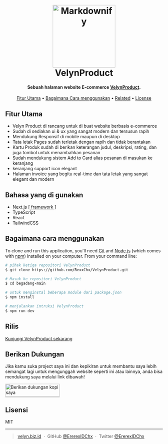 
<h1 align="center">
  <br>
  <a href="https://velyn-product.vercel.app"><img src="https://files.catbox.moe/g3wkwh.jpg" alt="Markdownify" width="200"></a>
  <br>
   VelynProduct
  <br>
</h1>

<h4 align="center">Sebuah halaman website E-commerce  <a href="https://velyn-product.vercel.app" target="_blank">VelynProduct</a>.</h4>

<p align="center">
  <a href="#fitur-utama">Fitur Utama</a> •
  <a href="#bagaimana-cara-menggunakan">Bagaimana Cara menggunakan</a> •
  <a href="#related">Related</a> •
  <a href="#license">License</a>
</p>

## Fitur Utama

* Velyn Product di rancang untuk di buat website berbasis e-commerce
* Sudah di sediakan ui & ux yang sangat modern dan tersusun rapih
* Mendukung Responsif di mobile maupun di desktop
* Tata letak Pages sudah terletak dengan rapih dan tidak berantakan
* Kartu Produk sudah di berikan keterangan judul, deskripsi, rating, dan juga tombol untuk menambahkan pesanan
* Sudah mendukung sistem Add to Card alias pesanan di masukan ke keranjang
* keranjang support icon elegant
* Halaman invoice yang begitu real-time dan tata letak yang sangat elegant dan modern

## Bahasa yang di gunakan

* Next.js <a href="https://nextjs.org" target="_blank">[ framework ]</a>
* TypeScript
* React 
* TailwindCSS 

## Bagaimana cara menggunakan 
To clone and run this application, you'll need [Git](https://git-scm.com) and [Node.js](https://nodejs.org/en/download/) (which comes with [npm](http://npmjs.com)) installed on your computer. From your command line:

```bash terminal
# pihak ketiga repositori VelynProduct
$ git clone https://github.com/RexxChx/VelynProduct.git

# Masuk ke repositori VelynProduct
$ cd begadang-main

# untuk menginstal beberapa module dari package.json
$ npm install

# menjalankan intruksi VelynProduct
$ npm run dev
```

## Rilis

[Kunjungi VelynProduct sekarang](https://velyn-product.vercel.app/)

## Berikan Dukungan

Jika kamu suka project saya ini dan kepikiran untuk membantu saya lebih semangat lagi untuk mengunggah website seperti ini atau lainnya, anda bisa mendukung saya melalui link dibawah!

<a href="https://saweria.co/ererexid" target="_blank"><img src="app/img/bmc-button.png" alt="Berikan dukungan kopi saya" style="height: 41px !important;width: 174px !important;box-shadow: 0px 3px 2px 0px rgba(190, 190, 190, 0.5) !important;-webkit-box-shadow: 0px 3px 2px 0px rgba(190, 190, 190, 0.5) !important;" ></a>

## Lisensi

MIT

---

> [velyn.biz.id](https://www.velyn.biz.id) &nbsp;&middot;&nbsp;
> GitHub [@ErerexIDChx](https://github.com/ErerexIDChx) &nbsp;&middot;&nbsp;
> Twitter [@ErerexIDChx](https://twitter.com/ErerexIDChx)
